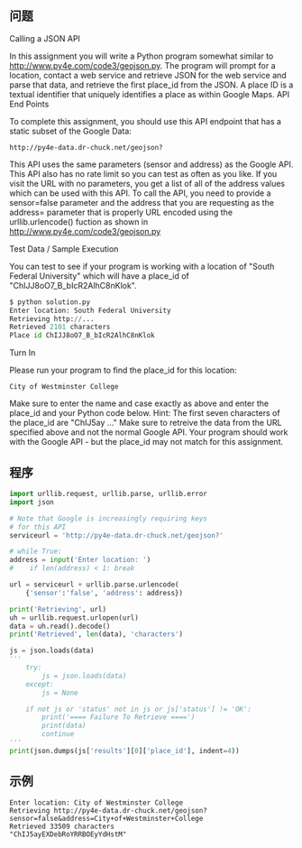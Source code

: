 ## 问题
Calling a JSON API

In this assignment you will write a Python program somewhat similar to http://www.py4e.com/code3/geojson.py. The program will prompt for a location, contact a web service and retrieve JSON for the web service and parse that data, and retrieve the first place_id from the JSON. A place ID is a textual identifier that uniquely identifies a place as within Google Maps.
API End Points

To complete this assignment, you should use this API endpoint that has a static subset of the Google Data:

```
http://py4e-data.dr-chuck.net/geojson?
```
This API uses the same parameters (sensor and address) as the Google API. This API also has no rate limit so you can test as often as you like. If you visit the URL with no parameters, you get a list of all of the address values which can be used with this API.
To call the API, you need to provide a sensor=false parameter and the address that you are requesting as the address= parameter that is properly URL encoded using the urllib.urlencode() fuction as shown in http://www.py4e.com/code3/geojson.py

Test Data / Sample Execution

You can test to see if your program is working with a location of "South Federal University" which will have a place_id of "ChIJJ8oO7_B_bIcR2AlhC8nKlok".
```python
$ python solution.py
Enter location: South Federal University
Retrieving http://...
Retrieved 2101 characters
Place id ChIJJ8oO7_B_bIcR2AlhC8nKlok
```
Turn In

Please run your program to find the place_id for this location:
```
City of Westminster College
```
Make sure to enter the name and case exactly as above and enter the place_id and your Python code below. Hint: The first seven characters of the place_id are "ChIJ5ay ..."
Make sure to retreive the data from the URL specified above and not the normal Google API. Your program should work with the Google API - but the place_id may not match for this assignment.

## 程序
```python
import urllib.request, urllib.parse, urllib.error
import json

# Note that Google is increasingly requiring keys
# for this API
serviceurl = 'http://py4e-data.dr-chuck.net/geojson?'

# while True:
address = input('Enter location: ')
#    if len(address) < 1: break

url = serviceurl + urllib.parse.urlencode(
    {'sensor':'false', 'address': address})

print('Retrieving', url)
uh = urllib.request.urlopen(url)
data = uh.read().decode()
print('Retrieved', len(data), 'characters')

js = json.loads(data)
'''
    try:
        js = json.loads(data)
    except:
        js = None

    if not js or 'status' not in js or js['status'] != 'OK':
        print('==== Failure To Retrieve ====')
        print(data)
        continue
'''
print(json.dumps(js['results'][0]['place_id'], indent=4))
```

## 示例
```
Enter location: City of Westminster College
Retrieving http://py4e-data.dr-chuck.net/geojson?sensor=false&address=City+of+Westminster+College
Retrieved 33509 characters
"ChIJ5ayEXDebRoYRRBOEyYdHstM"
```
